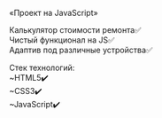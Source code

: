 «Проект на JavaScript»

Калькулятор стоимости ремонта✅<br/>
Чистый функционал на JS✅<br/>
Адаптив под различные устройства✅<br/>

Стек технологий:<br/>
~HTML5✔️<br/>
~CSS3✔️<br/>
~JavaScript✔️<br/>
